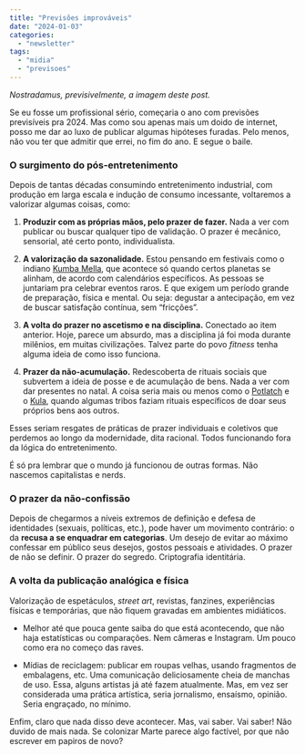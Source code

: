 ```yaml
---
title: "Previsões improváveis"
date: "2024-01-03"
categories: 
  - "newsletter"
tags: 
  - "midia"
  - "previsoes"
---
```


_Nostradamus, previsivelmente, a imagem deste post._

Se eu fosse um profissional sério, começaria o ano com previsões previsíveis pra 2024. Mas como sou apenas mais um doido de internet, posso me dar ao luxo de publicar algumas hipóteses furadas. Pelo menos, não vou ter que admitir que errei, no fim do ano. E segue o baile.

### O surgimento do pós-entretenimento

Depois de tantas décadas consumindo entretenimento industrial, com produção em larga escala e indução de consumo incessante, voltaremos a valorizar algumas coisas, como:

1. **Produzir com as próprias mãos, pelo prazer de fazer.** Nada a ver com publicar ou buscar qualquer tipo de validação. O prazer é mecânico, sensorial, até certo ponto, individualista.
    
2. **A valorização da sazonalidade.** Estou pensando em festivais como o indiano [Kumba Mella](https://pt.wikipedia.org/wiki/Khumba_Mela), que acontece só quando certos planetas se alinham, de acordo com calendários específicos. As pessoas se juntariam pra celebrar eventos raros. E que exigem um período grande de preparação, física e mental. Ou seja: degustar a antecipação, em vez de buscar satisfação contínua, sem “fricções”.
    
3. **A volta do prazer no ascetismo e na disciplina.** Conectado ao item anterior. Hoje, parece um absurdo, mas a disciplina já foi moda durante milênios, em muitas civilizações. Talvez parte do povo _fitness_ tenha alguma ideia de como isso funciona.
    
4. **Prazer da não-acumulação.** Redescoberta de rituais sociais que subvertem a ideia de posse e de acumulação de bens. Nada a ver com dar presentes no natal. A coisa seria mais ou menos como o [Potlatch](https://pt.wikipedia.org/wiki/Potlatch) e o [Kula](https://pt.wikipedia.org/wiki/Kula), quando algumas tribos faziam rituais específicos de doar seus próprios bens aos outros.
    

Esses seriam resgates de práticas de prazer individuais e coletivos que perdemos ao longo da modernidade, dita racional. Todos funcionando fora da lógica do entretenimento.

É só pra lembrar que o mundo já funcionou de outras formas. Não nascemos capitalistas e nerds.

### O prazer da não-confissão

Depois de chegarmos a níveis extremos de definição e defesa de identidades (sexuais, políticas, etc.), pode haver um movimento contrário: o da **recusa a se enquadrar em categorias**. Um desejo de evitar ao máximo confessar em público seus desejos, gostos pessoais e atividades. O prazer de não se definir. O prazer do segredo. Criptografia identitária.

### A volta da publicação analógica e física

Valorização de espetáculos, _street art_, revistas, fanzines, experiências físicas e temporárias, que não fiquem gravadas em ambientes midiáticos.

- Melhor até que pouca gente saiba do que está acontecendo, que não haja estatísticas ou comparações. Nem câmeras e Instagram. Um pouco como era no começo das raves.
    
- Mídias de reciclagem: publicar em roupas velhas, usando fragmentos de embalagens, etc. Uma comunicação deliciosamente cheia de manchas de uso. Essa, alguns artistas já até fazem atualmente. Mas, em vez ser considerada uma prática artística, seria jornalismo, ensaísmo, opinião. Seria engraçado, no mínimo.
    

Enfim, claro que nada disso deve acontecer. Mas, vai saber. Vai saber! Não duvido de mais nada. Se colonizar Marte parece algo factível, por que não escrever em papiros de novo?
